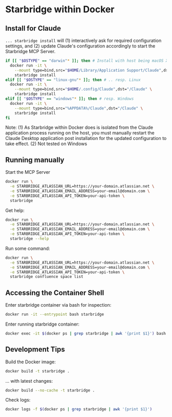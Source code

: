# Starbridge within Docker

## Install for Claude 

```... starbridge install``` will (1) interactively ask for required configuration settings, and (2) update Claude's configuration accordingly to start the Starbridge MCP Server. 

```bash
if [[ "$OSTYPE" == "darwin"* ]]; then # Install with host being macOS X
  docker run -it \
    --mount type=bind,src="$HOME/Library/Application Support/Claude",dst="/Claude" \
    starbridge install
elif [[ "$OSTYPE" == "linux-gnu"* ]]; then # .. resp. Linux
  docker run -it \
    --mount type=bind,src="$HOME/.config/Claude",dst="/Claude" \
    starbridge install
elif [[ "$OSTYPE" == "windows"* ]]; then # resp. Windows
  docker run -it \
    --mount type=bind,src="%APPDATA%/Claude",dst="/Claude" \
    starbridge install
fi
```

Note:
(1) As Starbridge within Docker does is isolated from the Claude application process running on the host, you must manually restart the Claude Desktop application post installation for the updated configuration to take effect.
(2) Not tested on Windows

## Running manually

Start the MCP Server

```bash
docker run \
  -e STARBRIDGE_ATLASSIAN_URL=https://your-domain.atlassian.net \
  -e STARBRIDGE_ATLASSIAN_EMAIL_ADDRESS=your-email@domain.com \
  -e STARBRIDGE_ATLASSIAN_API_TOKEN=your-api-token \
  starbridge
```

Get help:

```bash
docker run \
  -e STARBRIDGE_ATLASSIAN_URL=https://your-domain.atlassian.net \
  -e STARBRIDGE_ATLASSIAN_EMAIL_ADDRESS=your-email@domain.com \
  -e STARBRIDGE_ATLASSIAN_API_TOKEN=your-api-token \
  starbridge --help
```

Run some command:

```bash
docker run \
  -e STARBRIDGE_ATLASSIAN_URL=https://your-domain.atlassian.net \
  -e STARBRIDGE_ATLASSIAN_EMAIL_ADDRESS=your-email@domain.com \
  -e STARBRIDGE_ATLASSIAN_API_TOKEN=your-api-token \
  starbridge confluence space list
```

## Accessing the Container Shell

Enter starbridge container via bash for inspection:
```bash
docker run -it --entrypoint bash starbridge
```

Enter running starbridge container:

```bash
docker exec -it $(docker ps | grep starbridge | awk '{print $1}') bash
```

## Development Tips

Build the Docker image:
```bash
docker build -t starbridge .
```

... with latest changes:
```bash
docker build --no-cache -t starbridge .
```

Check logs:
```bash
docker logs -f $(docker ps | grep starbridge | awk '{print $1}')
```
